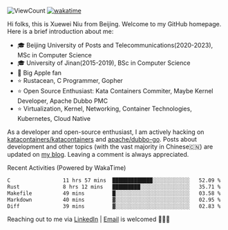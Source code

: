 ![ViewCount](https://views.whatilearened.today/views/github/<justxuewei>/<justxuewei>.svg) [![wakatime](https://wakatime.com/badge/user/018eae19-2c35-4919-be43-56bc26b446d9.svg)](https://wakatime.com/@018eae19-2c35-4919-be43-56bc26b446d9)

Hi folks, this is Xuewei Niu from Beijing. Welcome to my GitHub homepage. Here is a brief introduction about me:

- 🎓 Beijing University of Posts and Telecommunications(2020-2023), MSc in Computer Science
- 🎓 University of Jinan(2015-2019), BSc in Computer Science
- 📱 Big Apple fan
- ⭐️ Rustacean, C Programmer, Gopher
- ⭐️ Open Source Enthusiast: Kata Containers Commiter, Maybe Kernel Developer, Apache Dubbo PMC
- ⭐ Virtualization, Kernel, Networking, Container Technologies, Kubernetes, Cloud Native

As a developer and open-source enthusiast, I am actively hacking on [katacontainers/katacontainers](https://github.com/kata-containers/kata-containers) and [apache/dubbo-go](https://github.com/apache/dubbo-go). Posts about development and other topics (with the vast majority in Chinese🇨🇳) are updated on [my blog](https://nxw.name). Leaving a comment is always appreciated.

Recent Activities (Powered by WakaTime)

<!--START_SECTION:waka-->

```txt
C                 11 hrs 57 mins  █████████████░░░░░░░░░░░░   52.09 %
Rust              8 hrs 12 mins   █████████░░░░░░░░░░░░░░░░   35.71 %
Makefile          49 mins         █░░░░░░░░░░░░░░░░░░░░░░░░   03.58 %
Markdown          40 mins         ▓░░░░░░░░░░░░░░░░░░░░░░░░   02.95 %
Diff              39 mins         ▓░░░░░░░░░░░░░░░░░░░░░░░░   02.83 %
```

<!--END_SECTION:waka-->

Reaching out to me via [LinkedIn](https://www.linkedin.com/in/justxuewei) | [Email](mailto:justxuewei@apache.org) is welcomed 🤟🤟🤟
